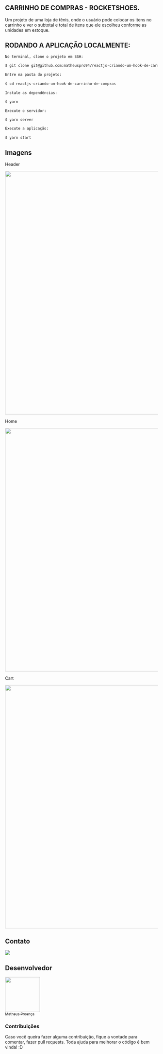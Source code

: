 ## CARRINHO DE COMPRAS - ROCKETSHOES.

Um projeto de uma loja de tênis, onde o usuário pode colocar os itens no carrinho e ver o subtotal e total de itens que ele escolheu conforme as unidades em estoque.

## RODANDO A APLICAÇÃO LOCALMENTE:

```bash
No terminal, clone o projeto em SSH:
 
$ git clone git@github.com:matheuspro94/reactjs-criando-um-hook-de-carrinho-de-compras.git
 
Entre na pasta do projeto:
 
$ cd reactjs-criando-um-hook-de-carrinho-de-compras
 
Instale as dependências:
 
$ yarn
 
Execute o servidor:

$ yarn server

Execute a aplicação:
 
$ yarn start
```

## Imagens

Header

<p align="center">
  <img width="800" src="src/assets/readme/header.jpg"> 
</p>

Home

<p align="center">
  <img width="800" src="src/assets/readme/home.jpg"> 
</p>

Cart

<p align="center">
  <img width="800" src="src/assets/readme/cart.jpg"> 
</p>

## Contato
 
<a targer="_blank" href="https://www.linkedin.com/in/matheus-proenca-dev/"><img src="https://img.icons8.com/fluency/48/000000/linkedin.png"/></a>
 
## Desenvolvedor
 
[<img src="https://avatars.githubusercontent.com/u/74427703?v=4" width=115><br><sub>Matheus Proença</sub>](https://github.com/mroenca40)
 
### Contribuições
 
Caso você queira fazer alguma contribuição, fique a vontade para comentar, fazer pull requests. Toda ajuda para melhorar o código é bem vinda! :D
 
###
